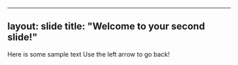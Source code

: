 ---
layout: slide
title: "Welcome to your second slide!"
----
Here is some sample text
Use the left arrow to go back!
